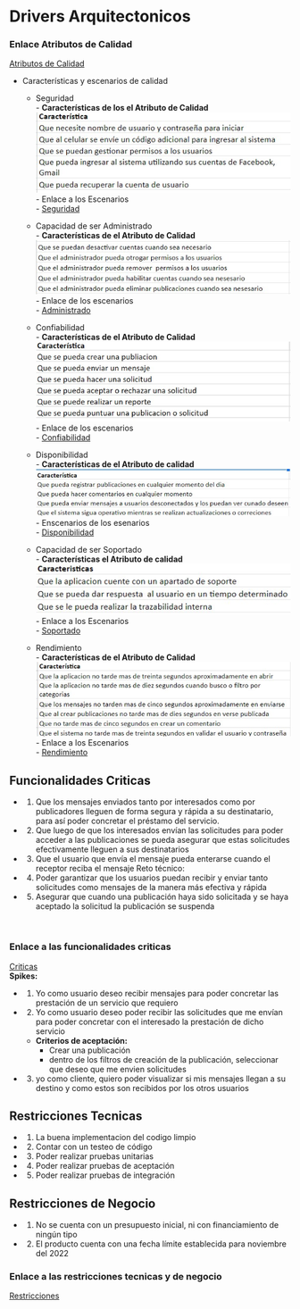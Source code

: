 # Drivers Arquitectonicos

### Enlace Atributos de Calidad
[Atributos de Calidad](https://docs.google.com/spreadsheets/d/19BZnZ8DsE1SvXHnfAUn8dCnYpQEulEgI/edit#gid=1357460348)

  - Características y escenarios de calidad
    - Seguridad
			<br>
			- **Características de los el Atributo de Calidad**
			<br>
			![esc](imagenes/atributos/seguridad/c.jpg)
			<br>
			- Enlace a los Escenarios
			<br>
			- [Seguridad](https://docs.google.com/spreadsheets/d/19BZnZ8DsE1SvXHnfAUn8dCnYpQEulEgI/edit#gid=784533013)
			<br>

	- Capacidad de ser Administrado
			<br>
			- **Características de el Atributo de Calidad**
			<br>
			![esc](imagenes/atributos/capacidad%20de%20ser%20administrado/c.jpg)
			<br>
			- Enlace de los escenarios
			<br>
			- [Administrado](https://docs.google.com/spreadsheets/d/19BZnZ8DsE1SvXHnfAUn8dCnYpQEulEgI/edit#gid=26093161)
			<br>

	- Confiabilidad
			<br>
			- **Características de el Atributo de Calidad**
			![esc](imagenes/atributos/confiabilidad/caracteristics.jpg)
			<br>
			- Enlace de los escenarios
			<br>
			- [Confiabilidad](https://docs.google.com/spreadsheets/d/19BZnZ8DsE1SvXHnfAUn8dCnYpQEulEgI/edit#gid=1298871441)
			<br>

	- Disponibilidad
			<br>
			- **Características de el Atributo de calidad**
			<br>
			![esc](imagenes/atributos/disponibilidad/c.jpg)
			<br>
			- Enscenarios de los esenarios
			<br>
			- [Disponibilidad](https://docs.google.com/spreadsheets/d/19BZnZ8DsE1SvXHnfAUn8dCnYpQEulEgI/edit#gid=158668228)
			<br>
	- Capacidad de ser Soportado
			<br>
			- **Características el Atributo de calidad**
			<br>
			![esc](imagenes/atributos/Capacidad%20de%20Ser%20soportado/c.jpg)
			<br>
			- Enlace a los Escenarios
			<br>
			- [Soportado](https://docs.google.com/spreadsheets/d/19BZnZ8DsE1SvXHnfAUn8dCnYpQEulEgI/edit#gid=1363190157)
			<br>
	

	- Rendimiento
			<br>
			- **Características de el Atributo de Calidad**
			<br>
			![esc](imagenes/atributos/rendimiento/c.jpg)
			<br>
			- Enlace a los Escenarios
			<br>
			- [Rendimiento](https://docs.google.com/spreadsheets/d/19BZnZ8DsE1SvXHnfAUn8dCnYpQEulEgI/edit#gid=339074981)
			<br>



## Funcionalidades Criticas
- 1. Que los mensajes enviados tanto por interesados como por publicadores lleguen de forma segura y rápida a su destinatario, para así poder concretar el préstamo del servicio.
- 2. Que luego de que los interesados envían las solicitudes para poder acceder a las publicaciones se pueda asegurar que estas solicitudes efectivamente lleguen a sus destinatarios
- 3. Que el usuario que envía el mensaje pueda enterarse cuando el receptor reciba el mensaje
Reto técnico:
- 4. Poder garantizar que los usuarios puedan recibir y enviar tanto solicitudes como mensajes de la manera más efectiva y rápida
- 5. Asegurar que cuando una publicación haya sido solicitada y se haya aceptado la solicitud la publicación se suspenda
<br>

### Enlace a las funcionalidades criticas
[Criticas](https://docs.google.com/document/d/18UIK-XLJWazQ2H5z3e5t7aHTRV5oJ1J65fnhSRp_BfU/edit)
<br>
**Spikes:**
- 1. Yo como usuario deseo recibir mensajes  para poder concretar las prestación de un servicio que requiero

- 2. Yo como usuario deseo poder recibir las solicitudes que me envían para poder concretar con el interesado la prestación de dicho servicio
    - **Criterios de aceptación:**
        - Crear una publicación
        - dentro de los filtros de creación de la publicación, seleccionar que deseo que me envien solicitudes
- 3. yo como cliente, quiero poder visualizar si mis mensajes llegan a su destino y como estos son recibidos por los otros usuarios


## Restricciones Tecnicas
- 1. La buena implementacion del codigo limpio
- 2. Contar con un testeo de código
- 3. Poder realizar pruebas unitarias
- 4. Poder realizar pruebas de aceptación
- 5. Poder realizar pruebas de integración

## Restricciones de Negocio
- 1. No se cuenta con un presupuesto inicial, ni con financiamiento de ningún tipo
- 2. El producto cuenta con una fecha límite establecida para noviembre del 2022

### Enlace a las restricciones tecnicas y de negocio
[Restricciones](https://docs.google.com/document/d/14Klcr59CLKW6qX8hezcc0GOBvkr7lGdb9Xo5YPChRGc/edit)


